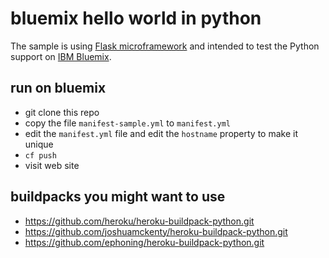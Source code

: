 bluemix hello world in python
================================================================================

The sample is using [Flask microframework](http://flask.pocoo.org/) and
intended to test the Python support on [IBM Bluemix](https://bluemix.net/).



run on bluemix
--------------------------------------------------------------------------------

- git clone this repo
- copy the file `manifest-sample.yml` to `manifest.yml`
- edit the `manifest.yml` file and edit the `hostname` property to make it unique
- `cf push`
- visit web site



buildpacks you might want to use
--------------------------------------------------------------------------------
- https://github.com/heroku/heroku-buildpack-python.git
- https://github.com/joshuamckenty/heroku-buildpack-python.git
- https://github.com/ephoning/heroku-buildpack-python.git

